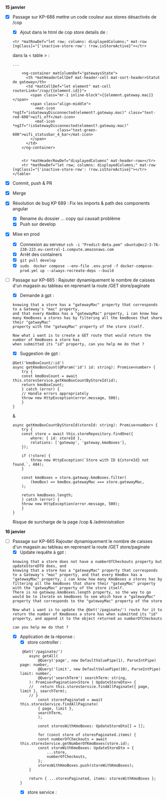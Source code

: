 **15 janvier**
- [x] Passage sur KP-688 mettre un code couleur aux stores désactivés de /cop
    - [x] Ajout dans le html de cop store details de :
    ```        
    <tr *matRowDef="let row; columns: displayedColumns;" mat-row [ngClass]="{'inactive-store-row': !row.isStoreActive}"></tr>
    ```
    dans la < table > :
    ```
    ...

        <ng-container matColumnDef="gatewaysState">
          <th *matHeaderCellDef mat-header-cell mat-sort-header>Statut de gateway</th>
          <td *matCellDef="let element" mat-cell routerLink="/cop/{{element.id}}">
            <span class="mr-1 inline-block">{{element.gateway.mac}}</span>
            <span class="align-middle">
              <mat-icon *ngIf="isGatewayDisconnected(element?.gateway.mac)" class="text-red-600">wifi_off</mat-icon>
              <mat-icon *ngIf="!isGatewayDisconnected(element?.gateway.mac)"
                        class="text-green-600">wifi_statusbar_4_bar</mat-icon>
            </span>
          </td>
        </ng-container>


        <tr *matHeaderRowDef="displayedColumns" mat-header-row></tr>
        <tr *matRowDef="let row; columns: displayedColumns;" mat-row [ngClass]="{'inactive-store-row': !row.isStoreActive}"></tr>
    </table>
    ```
- [x] Commit, push & PR
- [x] Merge
- [x] Résolution de bug KP 689 : Fix les imports & path des components angular
    - [x] Rename du dossier ... copy qui causait problème
    - [x] Push sur develop
- [x] Mise en prod
    - [x] Connexion au serveur ```ssh -i "Predict-Beta.pem" ubuntu@ec2-3-76-238-223.eu-central-1.compute.amazonaws.com```
    - [x] Arrêt des containers
    - [x] ```git pull develop```
    - [x] ```sudo  docker compose --env-file .env.prod -f docker-compose-prod.yml up --always-recreate-deps --build```
- [ ] Passage sur KP-665 : Rajouter dynamiquement le nombre de caisses d'un magasin au tableau en reprenant la route /GET store/paginate
    - [x] Demande à gpt : 
    ```
    knowing that a store has a "gatewayMac" property that corresponds to a Gateway's "mac" property, 
    and that every KmoBox has a "gatewayMac" property, i can know how many KmoBoxes a stores has by filtering all the kmoBoxes that share their "gatwayMac" 
    property with the "gatwayMac" property of the store itself.

    Now what i want is to create a GET route that would return the number of KmoBoxes a store has 
    when submitted its "id" property, can you help me do that ?
    ```
    - [x] Suggestion de gpt : 
    ```
    @Get('kmoBoxCount/:id')
    async getKmoBoxCount(@Param('id') id: string): Promise<number> {
        try {
        const kmoBoxCount = await this.storesService.getKmoBoxCountByStoreId(id);
        return kmoBoxCount;
        } catch (error) {
        // Handle errors appropriately
        throw new HttpException(error.message, 500);
        }
    }
    ```
    &
    ```
    async getKmoBoxCountByStoreId(storeId: string): Promise<number> {
        try {
        const store = await this.storeRepository.findOne({
            where: { id: storeId },
            relations: ['gateway', 'gateway.kmoBoxes'],
        });

        if (!store) {
            throw new HttpException(`Store with ID ${storeId} not found.`, 404);
        }

        const kmoBoxes = store.gateway.kmoBoxes.filter(
            (kmoBox) => kmoBox.gatewayMac === store.gatewayMac,
        );

        return kmoBoxes.length;
        } catch (error) {
        throw new HttpException(error.message, 500);
        }
    }
    ```
    Risque de surcharge de la page /cop & /administration



**16 janvier**
- [ ] Passage sur KP-665 Rajouter dynamiquement le nombre de caisses d'un magasin au tableau en reprenant la route /GET store/paginate
    - [x] Update requête à gpt : 
    ```
    knowing that a store does not have a numberOfCheckouts property but updateStoreDTO does, and
    knowing that a store has a "gatewayMac" property that corresponds to a Gateway's "mac" property, and that every KmoBox has a "gatewayMac" property, i can know how many KmoBoxes a stores has by filtering all the kmoBoxes that share their "gatwayMac" property with the "gatwayMac" property of the store itself.
    There is no gateway.kmoBoxes.length property, so the way to go would be to iterate on kmoBoxes to see which have a "gatewayMac" property that corresponds to the "gatewayMac" property of the store

    Now what i want is to update the @Get('/paginate/') route for it to  return the number of KmoBoxes a store has when submitted its "id" property, and append it to the object returned as numberOfCheckouts

    can you help me do that ?
    ```
    - [x] Application de la réponse : 
        - [x] store controller : 
        ```
         @Get('/paginate/')
            async getAll(
                @Query('page', new DefaultValuePipe(1), ParseIntPipe) page: number,
                @Query('limit', new DefaultValuePipe(10), ParseIntPipe) limit: number,
                @Query('searchTerm') searchTerm: string,
            ): Promise<Pagination<Store | UpdateStoreDto>> {
            //   return this.storesService.findAllPaginate({ page, limit }, searchTerm);
            // }
                const storesPaginated = await this.storesService.findAllPaginate(
                { page, limit },
                searchTerm,
                );

                const storesWithKmoBoxes: UpdateStoreDto[] = [];

                for (const store of storesPaginated.items) {
                const numberOfCheckouts = await this.storesService.getNumberOfKmoBoxes(store.id);
                const storeWithKmoBoxes: UpdateStoreDto = {
                    ...store,
                    numberOfCheckouts,
                };
                storesWithKmoBoxes.push(storeWithKmoBoxes);
            }

            return { ...storesPaginated, items: storesWithKmoBoxes };
        }
        ```
        - [x] store service : 
        ```